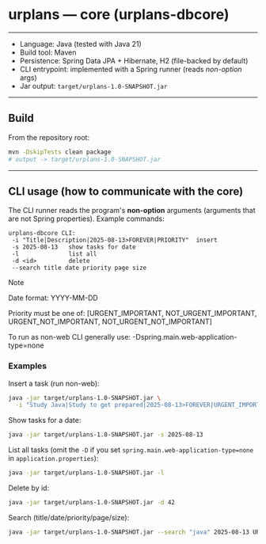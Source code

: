 # urplans — core (urplans-dbcore)

---
* Language: Java (tested with Java 21)
* Build tool: Maven
* Persistence: Spring Data JPA + Hibernate, H2 (file-backed by default)
* CLI entrypoint: implemented with a Spring runner (reads *non-option* args)
* Jar output: `target/urplans-1.0-SNAPSHOT.jar`

---

## Build

From the repository root:

```bash
mvn -DskipTests clean package
# output -> target/urplans-1.0-SNAPSHOT.jar
```

---

## CLI usage (how to communicate with the core)

The CLI runner reads the program's **non-option** arguments (arguments that are not Spring properties). Example commands:

```
urplans-dbcore CLI:
 -i "Title|Description|2025-08-13>FOREVER|PRIORITY"  insert
 -s 2025-08-13   show tasks for date
 -l              list all
 -d <id>         delete
 --search title date priority page size
```

> [!NOTE]
> Date format: YYYY-MM-DD
> 
> Priority must be one of: [URGENT_IMPORTANT, NOT_URGENT_IMPORTANT, URGENT_NOT_IMPORTANT, NOT_URGENT_NOT_IMPORTANT]
> 
> To run as non-web CLI generally use: -Dspring.main.web-application-type=none

### Examples

Insert a task (run non-web):

```bash
java -jar target/urplans-1.0-SNAPSHOT.jar \
  -i "Study Java|Study to get prepared|2025-08-13>FOREVER|URGENT_IMPORTANT"
```

Show tasks for a date:

```bash
java -jar target/urplans-1.0-SNAPSHOT.jar -s 2025-08-13
```

List all tasks (omit the `-D` if you set `spring.main.web-application-type=none` in `application.properties`):

```bash
java -jar target/urplans-1.0-SNAPSHOT.jar -l
```

Delete by id:

```bash
java -jar target/urplans-1.0-SNAPSHOT.jar -d 42
```

Search (title/date/priority/page/size):

```bash
java -jar target/urplans-1.0-SNAPSHOT.jar --search "java" 2025-08-13 URGENT_IMPORTANT 0 20
```
